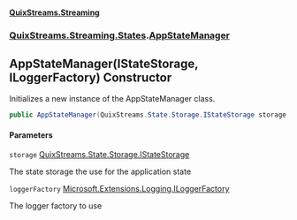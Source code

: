 #### [QuixStreams.Streaming](index.md 'index')
### [QuixStreams.Streaming.States](QuixStreams.Streaming.States.md 'QuixStreams.Streaming.States').[AppStateManager](AppStateManager.md 'QuixStreams.Streaming.States.AppStateManager')

## AppStateManager(IStateStorage, ILoggerFactory) Constructor

Initializes a new instance of the AppStateManager class.

```csharp
public AppStateManager(QuixStreams.State.Storage.IStateStorage storage, Microsoft.Extensions.Logging.ILoggerFactory loggerFactory=null);
```
#### Parameters

<a name='QuixStreams.Streaming.States.AppStateManager.AppStateManager(QuixStreams.State.Storage.IStateStorage,Microsoft.Extensions.Logging.ILoggerFactory).storage'></a>

`storage` [QuixStreams.State.Storage.IStateStorage](https://docs.microsoft.com/en-us/dotnet/api/QuixStreams.State.Storage.IStateStorage 'QuixStreams.State.Storage.IStateStorage')

The state storage the use for the application state

<a name='QuixStreams.Streaming.States.AppStateManager.AppStateManager(QuixStreams.State.Storage.IStateStorage,Microsoft.Extensions.Logging.ILoggerFactory).loggerFactory'></a>

`loggerFactory` [Microsoft.Extensions.Logging.ILoggerFactory](https://docs.microsoft.com/en-us/dotnet/api/Microsoft.Extensions.Logging.ILoggerFactory 'Microsoft.Extensions.Logging.ILoggerFactory')

The logger factory to use